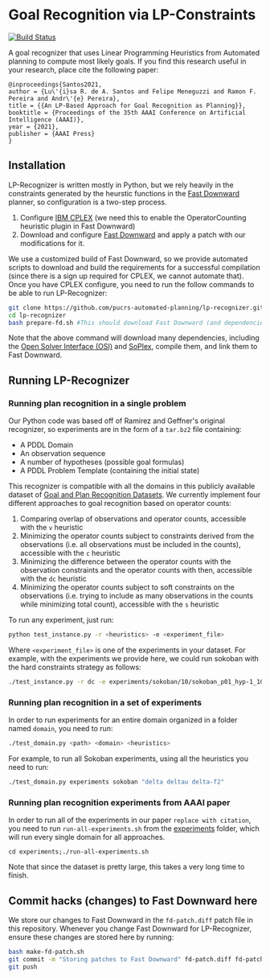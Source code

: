 # Goal Recognition via LP-Constraints

[![Build Status](https://travis-ci.com/pucrs-automated-planning/lp-recognizer.svg?token=wcNhPPzeYu4Vp7Wds6rN&branch=master)](https://travis-ci.com/pucrs-automated-planning/lp-recognizer)

A goal recognizer that uses Linear Programming Heuristics from Automated planning to compute most likely goals. If you find this research useful in your research, place cite the following paper:

```
@inproceedings{Santos2021,
author = {Lu\'{i}sa R. de A. Santos and Felipe Meneguzzi and Ramon F. Pereira and Andr\'{e} Pereira},
title = {{An LP-Based Approach for Goal Recognition as Planning}},
booktitle = {Proceedings of the 35th AAAI Conference on Artificial Intelligence (AAAI)},
year = {2021},
publisher = {AAAI Press}
}
```

## Installation

LP-Recognizer is written mostly in Python, but we rely heavily in the constraints generated by the heurstic functions in the [Fast Downward](http://www.fast-downward.org) planner, so configuration is a two-step process.

1. Configure [IBM CPLEX](https://www.ibm.com/products/ilog-cplex-optimization-studio) (we need this to enable the OperatorCounting heuristic plugin in Fast Downward) 
2. Download and configure [Fast Downward](http://www.fast-downward.org/ObtainingAndRunningFastDownward) and apply a patch with our modifications for it.

We use a customized build of Fast Downward, so we provide automated scripts to download and build the requirements for a successful compilation (since there is a sign up required for CPLEX, we cannot automate that). Once you have CPLEX configure, you need to run the follow commands to be able to run LP-Recognizer:

```bash
git clone https://github.com/pucrs-automated-planning/lp-recognizer.git
cd lp-recognizer
bash prepare-fd.sh #This should download Fast Downward (and dependencies) apply patches and compile
```

Note that the above command will download many dependencies, including the [Open Solver Interface (OSI)](https://www.coin-or.org) and [SoPlex](https://soplex.zib.de), compile them, and link them to Fast Downward.

## Running LP-Recognizer

### Running plan recognition in a single problem

Our Python code was based off of Ramirez and Geffner's original recognizer, so experiments are in the form of a ```tar.bz2``` file containing:

- A PDDL Domain
- An observation sequence
- A number of hypotheses (possible goal formulas)
- A PDDL Problem Template (containing the initial state)

This recognizer is compatible with all the domains in this publicly available dataset of [Goal and Plan Recognition Datasets](https://github.com/pucrs-automated-planning/goal-plan-recognition-dataset). We currently implement four different approaches to goal recognition based on operator counts:

1.  Comparing overlap of observations and operator counts, accessible with the ```v``` heuristic
2.  Minimizing the operator counts subject to constraints derived from the observations (i.e. all observations must be included in the counts), accessible with the ```c``` heuristic
3. Minimizing the difference between the operator counts with the observation constraints and the operator counts with then, accessible with the ```dc``` heuristic
4. Minimizing the operator counts subject to soft constraints on the observations (i.e. trying to include as many observations in the counts while minimizing total count), accessible with the ```s``` heuristic

To run any experiment, just run:
```bash
python test_instance.py -r <heuristics> -e <experiment_file>
``` 

Where ```<experiment_file>``` is one of the experiments in your dataset. 
For example, with the experiments we provide here, we could run sokoban with the hard constraints strategy as follows:

```bash
./test_instance.py -r dc -e experiments/sokoban/10/sokoban_p01_hyp-1_10_1.tar.bz2
```

### Running plan recognition in a set of experiments 

In order to run experiments for an entire domain organized in a folder named ```domain```, you need to run:

```bash
./test_domain.py <path> <domain> <heuristics>
```

For example, to run all Sokoban experiments, using all the heuristics you need to run:

```bash
./test_domain.py experiments sokoban "delta deltau delta-f2"
```

### Running plan recognition experiments from AAAI paper

In order to run all of the experiments in our paper ```replace with citation```, you need to run ```run-all-experiments.sh``` from the [experiments](experiments) folder, which will run every single domain for all approaches. 
``` 
cd experiments;./run-all-experiments.sh
```

Note that since the dataset is pretty large, this takes a very long time to finish. 

## Commit hacks (changes) to Fast Downward here

We store our changes to Fast Downward in the ```fd-patch.diff``` patch file in this repository. Whenever you change Fast Downward for LP-Recognizer, ensure these changes are stored here by running:
```bash
bash make-fd-patch.sh
git commit -m "Storing patches to Fast Downward" fd-patch.diff fd-patch-rev.txt
git push
```  